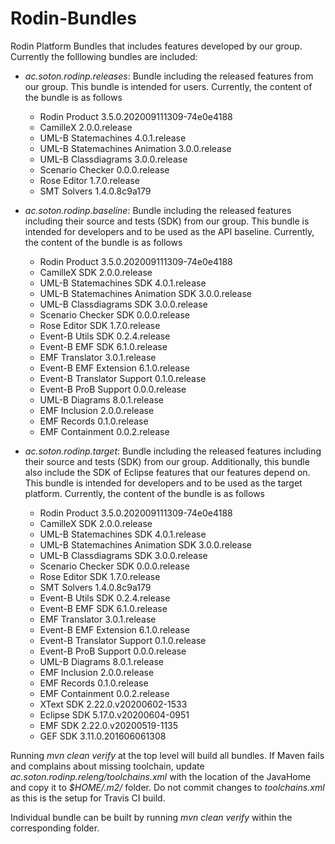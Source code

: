 # Rodin-Bundles
Rodin Platform Bundles that includes features developed by our
group. Currently the folllowing bundles are included:

* *ac.soton.rodinp.releases*: Bundle including the released features
  from our group. This bundle is intended for users. Currently, the
  content of the bundle is as follows
  - Rodin Product 3.5.0.202009111309-74e0e4188
  - CamilleX 2.0.0.release
  - UML-B Statemachines 4.0.1.release
  - UML-B Statemachines Animation 3.0.0.release
  - UML-B Classdiagrams 3.0.0.release
  - Scenario Checker 0.0.0.release
  - Rose Editor 1.7.0.release
  - SMT Solvers 1.4.0.8c9a179

* *ac.soton.rodinp.baseline*: Bundle including the released features
  including their source and tests (SDK) from our group. This bundle
  is intended for developers and to be used as the API baseline.
  Currently, the content of the bundle is as follows
  - Rodin Product 3.5.0.202009111309-74e0e4188
  - CamilleX SDK 2.0.0.release
  - UML-B Statemachines SDK 4.0.1.release
  - UML-B Statemachines Animation SDK 3.0.0.release
  - UML-B Classdiagrams SDK 3.0.0.release
  - Scenario Checker SDK 0.0.0.release
  - Rose Editor SDK 1.7.0.release
  - Event-B Utils SDK 0.2.4.release
  - Event-B EMF SDK 6.1.0.release
  - EMF Translator 3.0.1.release
  - Event-B EMF Extension 6.1.0.release
  - Event-B Translator Support 0.1.0.release
  - Event-B ProB Support 0.0.0.release
  - UML-B Diagrams 8.0.1.release
  - EMF Inclusion 2.0.0.release
  - EMF Records 0.1.0.release
  - EMF Containment 0.0.2.release


* *ac.soton.rodinp.target*: Bundle including the released features
  including their source and tests (SDK) from our group. Additionally,
  this bundle also include the SDK of Eclipse features that our
  features depend on. This bundle is intended for developers and to be
  used as the target platform. Currently, the content of the bundle is
  as follows
  - Rodin Product 3.5.0.202009111309-74e0e4188
  - CamilleX SDK 2.0.0.release
  - UML-B Statemachines SDK 4.0.1.release
  - UML-B Statemachines Animation SDK 3.0.0.release
  - UML-B Classdiagrams SDK 3.0.0.release
  - Scenario Checker SDK 0.0.0.release
  - Rose Editor SDK 1.7.0.release
  - SMT Solvers 1.4.0.8c9a179
  - Event-B Utils SDK 0.2.4.release
  - Event-B EMF SDK 6.1.0.release
  - EMF Translator 3.0.1.release
  - Event-B EMF Extension 6.1.0.release
  - Event-B Translator Support 0.1.0.release
  - Event-B ProB Support 0.0.0.release
  - UML-B Diagrams 8.0.1.release
  - EMF Inclusion 2.0.0.release
  - EMF Records 0.1.0.release
  - EMF Containment 0.0.2.release
  - XText SDK 2.22.0.v20200602-1533
  - Eclipse SDK 5.17.0.v20200604-0951
  - EMF SDK 2.22.0.v20200519-1135
  - GEF SDK 3.11.0.201606061308

Running *mvn clean verify* at the top level will build all bundles. If
Maven fails and complains about missing toolchain, update
*ac.soton.rodinp.releng/toolchains.xml* with the location of the
JavaHome and copy it to *$HOME/.m2/* folder. Do not commit changes to
*toolchains.xml* as this is the setup for Travis CI build.

Individual bundle can be built by running *mvn clean verify* within
the corresponding folder.

